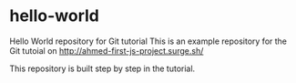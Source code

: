 # hello-world
Hello World repository for Git tutorial
This is an example repository for the Git tutoial on http://ahmed-first-js-project.surge.sh/

This repository is built step by step in the tutorial.
